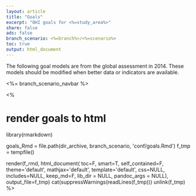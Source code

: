 ```yaml
---
layout: article
title: "Goals"
excerpt: "OHI goals for <%=study_area%>"
share: false
ads: false
branch_scenario: <%=branch%>/<%=scenario%>
toc: true
output: html_document
---
```


The following goal models are from the global assessment in 2014. These models should be modified when better data or indicators are available.

<%= branch_scenario_navbar %>

<%
# render goals to html
library(rmarkdown)

goals_Rmd = file.path(dir_archive, branch_scenario, 'conf/goals.Rmd')
f_tmp     = tempfile()

render(f_rmd, 
  html_document(
    toc=F, smart=T, self_contained=F, theme='default', mathjax='default', template='default', css=NULL, includes=NULL, keep_md=F, lib_dir = NULL, pandoc_args = NULL), 
  output_file=f_tmp)
cat(suppressWarnings(readLines(f_tmp)))
unlink(f_tmp)
%>


